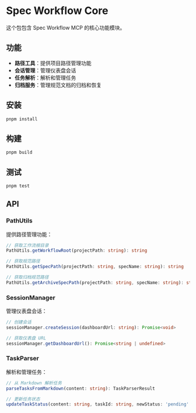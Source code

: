 # Spec Workflow Core

这个包包含 Spec Workflow MCP 的核心功能模块。

## 功能

- **路径工具**：提供项目路径管理功能
- **会话管理**：管理仪表盘会话
- **任务解析**：解析和管理任务
- **归档服务**：管理规范文档的归档和恢复

## 安装

```bash
pnpm install
```

## 构建

```bash
pnpm build
```

## 测试

```bash
pnpm test
```

## API

### PathUtils

提供路径管理功能：

```typescript
// 获取工作流根目录
PathUtils.getWorkflowRoot(projectPath: string): string

// 获取规范路径
PathUtils.getSpecPath(projectPath: string, specName: string): string

// 获取归档规范路径
PathUtils.getArchiveSpecPath(projectPath: string, specName: string): string
```

### SessionManager

管理仪表盘会话：

```typescript
// 创建会话
sessionManager.createSession(dashboardUrl: string): Promise<void>

// 获取仪表盘 URL
sessionManager.getDashboardUrl(): Promise<string | undefined>
```

### TaskParser

解析和管理任务：

```typescript
// 从 Markdown 解析任务
parseTasksFromMarkdown(content: string): TaskParserResult

// 更新任务状态
updateTaskStatus(content: string, taskId: string, newStatus: 'pending' | 'in-progress' | 'completed'): string